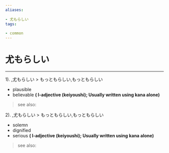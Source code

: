 ```yaml
---
aliases:
    
- 尤もらしい
tags:
    
- common
---
```


# 尤もらしい
---
1).
,尤もらしい > もっともらしい,もっともらしい

- plausible
- believable
**( I-adjective (keiyoushi); Usually written using kana alone)**
> see also: 
            
2).
,尤もらしい > もっともらしい,もっともらしい

- solemn
- dignified
- serious
**( I-adjective (keiyoushi); Usually written using kana alone)**
> see also: 
            